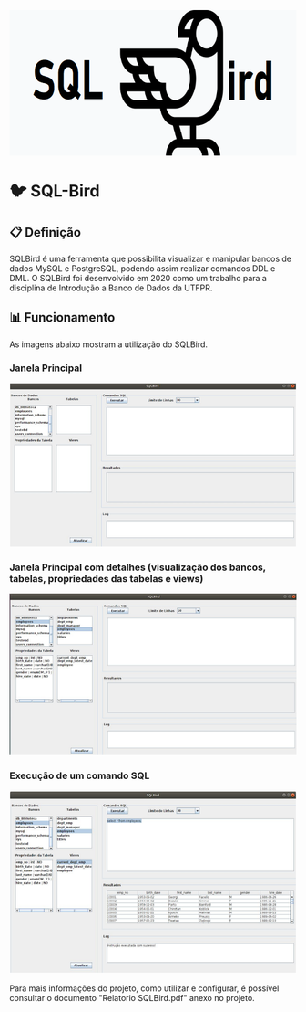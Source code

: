 <p align="center">
<img width="800" height="255" src="https://github.com/laskoskjoao/SQL-Bird/blob/main/imagens/logo.png">
</p>

# :bird: SQL-Bird

## :clipboard: Definição

SQLBird é uma ferramenta que possibilita visualizar e manipular bancos de dados MySQL e PostgreSQL, podendo assim realizar comandos DDL e DML. O SQLBird foi desenvolvido em 2020 
como um trabalho para a disciplina de Introdução a Banco de Dados da UTFPR.

## :bar_chart: Funcionamento

As imagens abaixo mostram a utilização do SQLBird.

### Janela Principal

![janela principal](https://github.com/laskoskjoao/SQL-Bird/blob/main/imagens/janela_principal.png)

### Janela Principal com detalhes (visualização dos bancos, tabelas, propriedades das tabelas e views)

![janela principal detalhes](https://github.com/laskoskjoao/SQL-Bird/blob/main/imagens/janela_principal_dados_propriedades.png)

### Execução de um comando SQL

![execucao query](https://github.com/laskoskjoao/SQL-Bird/blob/main/imagens/execucao_query.png)

Para mais informações do projeto, como utilizar e configurar, é possível consultar o documento "Relatorio SQLBird.pdf" anexo no projeto.
